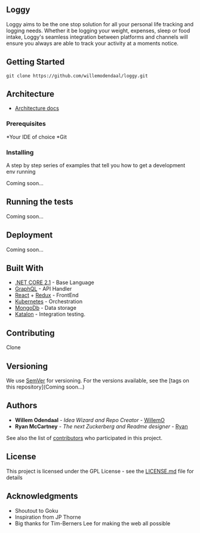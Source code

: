 ## Loggy

Loggy aims to be the one stop solution for all your personal life tracking and logging needs. Whether it be logging your weight, expenses, sleep or food intake, Loggy's seamless integration between platforms and channels will ensure you always are able to track your activity at a moments notice. 

## Getting Started

```git clone https://github.com/willemodendaal/loggy.git ```

## Architecture

* [Architecture docs](https://github.com/willemodendaal/loggy/blob/master/doc/architecture.md)

### Prerequisites

*Your IDE of choice
*Git


### Installing

A step by step series of examples that tell you how to get a development env running

Coming soon...

## Running the tests

Coming soon...

## Deployment

Coming soon...

## Built With

* [.NET CORE 2.1](https://www.microsoft.com/net/download) - Base Language
* [GraphQL](https://graphql.org/) - API Handler
* [React](https://reactjs.org/) + [Redux](https://redux.js.org/) - FrontEnd
* [Kubernetes](https://kubernetes.io/) - Orchestration
* [MongoDb](https://www.mongodb.com/) - Data storage
* [Katalon](https://www.katalon.com/) - Integration testing.

## Contributing

Clone

## Versioning

We use [SemVer](http://semver.org/) for versioning. For the versions available, see the [tags on this repository](Coming soon...)

## Authors

* **Willem Odendaal** - *Idea Wizard and Repo Creator* - [WillemO](https://github.com/willemodendaal)
* **Ryan McCartney** - *The next Zuckerberg and Readme designer* - [Ryan](https://github.com/RJMccartney)

See also the list of [contributors](https://github.com/your/project/contributors) who participated in this project.

## License

This project is licensed under the GPL License - see the [LICENSE.md](LICENSE.md) file for details

## Acknowledgments

* Shoutout to Goku
* Inspiration from JP Thorne
* Big thanks for Tim-Berners Lee for making the web all possible
